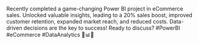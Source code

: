 Recently completed a game-changing Power BI project in eCommerce sales. Unlocked valuable insights, leading to a 20% sales boost, improved customer retention, expanded market reach, and reduced costs. Data-driven decisions are the key to success! Ready to discuss? #PowerBI #eCommerce #DataAnalytics 💼📊🚀
